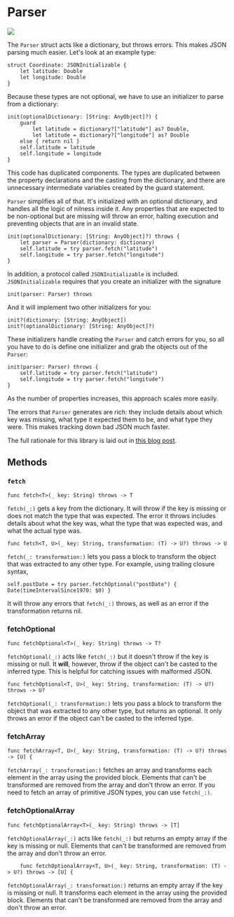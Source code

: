 # Parser

![](https://travis-ci.org/khanlou/Parser.svg)

The `Parser` struct acts like a dictionary, but throws errors. This makes JSON parsing much easier. Let's look at an example type: 

```
struct Coordinate: JSONInitializable {
    let latitude: Double
    let longitude: Double
}
```

Because these types are not optional, we have to use an initializer to parse from a dictionary:

```
init(optionalDictionary: [String: AnyObject]?) {
	guard
	    let latitude = dictionary?["latitude"] as? Double,
	    let latitude = dictionary?["longitude"] as? Double
	else { return nil }
	self.latitude = latitude
	self.longitude = longitude
}
```

This code has duplicated components. The types are duplicated between the property declarations and the casting from the dictionary, and there are unnecessary intermediate variables created by the guard statement. 

`Parser` simplifies all of that. It's initialized with an optional dictionary, and handles all the logic of nilness inside it. Any properties that are expected to be non-optional but are missing will throw an error, halting execution and preventing objects that are in an invalid state.

```
init(optionalDictionary: [String: AnyObject]?) throws {
    let parser = Parser(dictionary: dictionary)
    self.latitude = try parser.fetch("latitude")
    self.longitude = try parser.fetch("longitude")
}
```

In addition, a protocol called `JSONInitializable` is included. `JSONInitializable` requires that you create an initializer with the signature

```
init(parser: Parser) throws
```

And it will implement two other initializers for you:

```
init?(dictionary: [String: AnyObject])
init?(optionalDictionary: [String: AnyObject]?)
```

These initializers handle creating the `Parser` and catch errors for you, so all you have to do is define one initializer and grab the objects out of the `Parser`:

```
init(parser: Parser) throws {
    self.latitude = try parser.fetch("latitude")
    self.longitude = try parser.fetch("longitude")
}
```

As the number of properties increases, this approach scales more easily.

The errors that `Parser` generates are rich: they include details about which key was missing, what type it expected them to be, and what type they were. This makes tracking down bad JSON much faster.

The full rationale for this library is laid out in [this blog post](http://khanlou.com/2016/04/decoding-json/).

## Methods

### `fetch`

```
func fetch<T>(_ key: String) throws -> T
```

`fetch(_:)` gets a key from the dictionary. It will throw if the key is missing or does not match the type that was expected. The error it throws includes details about what the key was, what the type that was expected was, and what the actual type was.

```
func fetch<T, U>(_ key: String, transformation: (T) -> U?) throws -> U
```

`fetch(_: transformation:)` lets you pass a block to transform the object that was extracted to any other type. For example, using trailing closure syntax,

```
self.postDate = try parser.fetchOptional("postDate") { Date(timeIntervalSince1970: $0) }
```

It will throw any errors that `fetch(_:)` throws, as well as an error if the transformation returns nil.

### fetchOptional

```
func fetchOptional<T>(_ key: String) throws -> T?
```

`fetchOptional(_:)` acts like `fetch(_:)` but it doesn't throw if the key is missing or null. It **will**, however, throw if the object can't be casted to the inferred type. This is helpful for catching issues with malformed JSON.

```
func fetchOptional<T, U>(_ key: String, transformation: (T) -> U?) throws -> U?
```

`fetchOptional(_: transformation:)` lets you pass a block to transform the object that was extracted to any other type, but returns an optional. It only throws an error if the object can't be casted to the inferred type.

### fetchArray

```
func fetchArray<T, U>(_ key: String, transformation: (T) -> U?) throws -> [U] {
```

`fetchArray(_: transformation:)` fetches an array and transforms each element in the array using the provided block. Elements that can't be transformed are removed from the array and don't throw an error. If you need to fetch an array of primitive JSON types, you can use `fetch(_:)`.

### fetchOptionalArray

```
func fetchOptionalArray<T>(_ key: String) throws -> [T]
```

`fetchOptionalArray(_:)` acts like `fetch(_:)` but returns an empty array if the key is missing or null. Elements that can't be transformed are removed from the array and don't throw an error.


```
    func fetchOptionalArray<T, U>(_ key: String, transformation: (T) -> U?) throws -> [U] {
```

`fetchOptionalArray(_: transformation:)` returns an empty array if the key is missing or null. It transforms each element in the array using the provided block. Elements that can't be transformed are removed from the array and don't throw an error.
